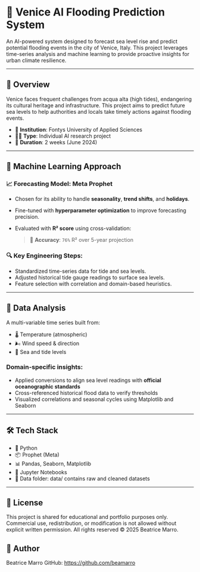 # 🌊 Venice AI Flooding Prediction System

An AI-powered system designed to forecast sea level rise and predict potential flooding events in the city of Venice, Italy. This project leverages time-series analysis and machine learning to provide proactive insights for urban climate resilience.

---

## 🧭 Overview

Venice faces frequent challenges from acqua alta (high tides), endangering its cultural heritage and infrastructure. This project aims to predict future sea levels to help authorities and locals take timely actions against flooding events.

- 🏫 **Institution**: Fontys University of Applied Sciences  
- 🧑‍💻 **Type**: Individual AI research project  
- 📅 **Duration**: 2 weeks (June 2024)

---

## 🔮 Machine Learning Approach

### 📈 Forecasting Model: Meta Prophet

- Chosen for its ability to handle **seasonality**, **trend shifts**, and **holidays**.
- Fine-tuned with **hyperparameter optimization** to improve forecasting precision.
- Evaluated with **R² score** using cross-validation:
  
  > 🧠 **Accuracy**: `76%` R² over 5-year projection

### 🔍 Key Engineering Steps:
- Standardized time-series data for tide and sea levels.
- Adjusted historical tide gauge readings to surface sea levels.
- Feature selection with correlation and domain-based heuristics.

---

## 🔬 Data Analysis

A multi-variable time series built from:
- 🌡️ Temperature (atmospheric)
- 🌬️ Wind speed & direction
- 🌊 Sea and tide levels

### Domain-specific insights:
- Applied conversions to align sea level readings with **official oceanographic standards**
- Cross-referenced historical flood data to verify thresholds
- Visualized correlations and seasonal cycles using Matplotlib and Seaborn

---

## 🛠️ Tech Stack
- 🐍 Python
- 📦 Prophet (Meta)
- 📊 Pandas, Seaborn, Matplotlib
- 📁 Jupyter Notebooks
- 📁 Data folder: data/ contains raw and cleaned datasets

---

## 📄 License
This project is shared for educational and portfolio purposes only. Commercial use, redistribution, or modification is not allowed without explicit written permission. All rights reserved © 2025 Beatrice Marro.

## 👤 Author
Beatrice Marro GitHub: https://github.com/beamarro
